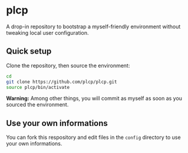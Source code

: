 # plcp

A drop-in repository to bootstrap a myself-friendly environment without tweaking local user configuration.


## Quick setup


Clone the repository, then source the environment:

```bash
cd
git clone https://github.com/plcp/plcp.git
source plcp/bin/activate
```

**Warning:** Among other things, you will commit as myself as soon as you sourced the environment.


## Use your own informations


You can fork this respository and edit files in the `config` directory to use your own informations.
